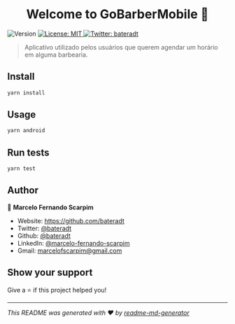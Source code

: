 <h1 align="center">Welcome to GoBarberMobile 👋</h1>
<p>
  <img alt="Version" src="https://img.shields.io/badge/version-0.0.1-blue.svg?cacheSeconds=2592000" />
  <a href="#" target="_blank">
    <img alt="License: MIT" src="https://img.shields.io/badge/License-MIT-yellow.svg" />
  </a>
  <a href="https://twitter.com/bateradt" target="_blank">
    <img alt="Twitter: bateradt" src="https://img.shields.io/twitter/follow/bateradt.svg?style=social" />
  </a>
</p>

> Aplicativo utilizado pelos usuários que querem agendar um horário em alguma barbearia.

## Install

```sh
yarn install
```

## Usage

```sh
yarn android
```

## Run tests

```sh
yarn test
```

## Author

👤 **Marcelo Fernando Scarpim**

* Website: https://github.com/bateradt
* Twitter: [@bateradt](https://twitter.com/bateradt)
* Github: [@bateradt](https://github.com/bateradt)
* LinkedIn: [@marcelo-fernando-scarpim](https://linkedin.com/in/marcelo-fernando-scarpim)
* Gmail: marcelofscarpim@gmail.com

## Show your support

Give a ⭐️ if this project helped you!

***
_This README was generated with ❤️ by [readme-md-generator](https://github.com/kefranabg/readme-md-generator)_
